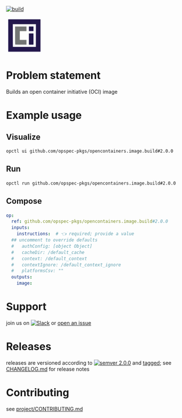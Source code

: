 [![build](https://github.com/opspec-pkgs/opencontainers.image.build/actions/workflows/build.yml/badge.svg)](https://github.com/opspec-pkgs/opencontainers.image.build/actions/workflows/build.yml)


<img src="icon.svg" alt="icon" height="100px">

# Problem statement

Builds an open container initiative (OCI) image

# Example usage

## Visualize

```shell
opctl ui github.com/opspec-pkgs/opencontainers.image.build#2.0.0
```

## Run

```
opctl run github.com/opspec-pkgs/opencontainers.image.build#2.0.0
```

## Compose

```yaml
op:
  ref: github.com/opspec-pkgs/opencontainers.image.build#2.0.0
  inputs:
    instructions:  # 👈 required; provide a value
  ## uncomment to override defaults
  #   authConfig: [object Object]
  #   cacheDir: /default_cache
  #   context: /default_context
  #   contextIgnore: /default_context_ignore
  #   platformsCsv: ""
  outputs:
    image:
```

# Support

join us on
[![Slack](https://img.shields.io/badge/slack-opctl-E01563.svg)](https://join.slack.com/t/opctl/shared_invite/zt-51zodvjn-Ul_UXfkhqYLWZPQTvNPp5w)
or
[open an issue](https://github.com/opspec-pkgs/opencontainers.image.build/issues)

# Releases

releases are versioned according to
[![semver 2.0.0](https://img.shields.io/badge/semver-2.0.0-brightgreen.svg)](http://semver.org/spec/v2.0.0.html)
and [tagged](https://git-scm.com/book/en/v2/Git-Basics-Tagging); see
[CHANGELOG.md](CHANGELOG.md) for release notes

# Contributing

see
[project/CONTRIBUTING.md](https://github.com/opspec-pkgs/project/blob/main/CONTRIBUTING.md)
